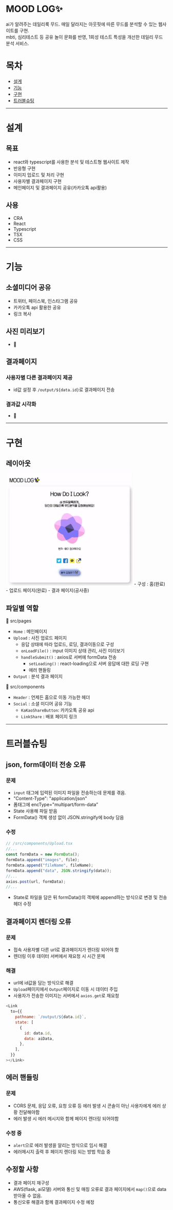 # MOOD LOG✨

ai가 알려주는 데일리룩 무드. 매일 달라지는 아웃핏에 따른 무드를 분석할 수 있는 웹사이트를 구현.  
mbti, 심리테스트 등 공유 놀이 문화를 반영, 1회성 테스트 특성을 개선한 데일리 무드 분석 서비스.

# 목차

- [설계](#설계)
- [기능](#기능)
- [구현](#구현)
- [트러블슈팅](#트러블슈팅)

---

# 설계

## 목표

- react와 typescript를 사용한 분석 및 테스트형 웹사이트 제작
- 반응형 구현
- 이미지 업로드 및 처리 구현
- 사용자별 결과페이지 구현
- 메인페이지 및 결과페이지 공유(카카오톡 api활용)

## 사용
- CRA
- React
- Typescript
- TSX
- CSS

---

# 기능

## 소셜미디어 공유

- 트위터, 페이스북, 인스타그램 공유
- 카카오톡 api 활용한 공유
- 링크 복사

## 사진 미리보기
- 🌱

## 결과페이지

### 사용자별 다른 결과페이지 제공

- id값 설정 후 `/output/${data.id}`로 결과페이지 전송

### 결과값 시각화

- 🌱




---

# 구현
## 레이아웃
<img src="./public/images/layout_moodLog.gif" height="350">
- 구성 : 홈(완료) - 업로드 페이지(완료) - 결과 페이지(공사중)


## 파일별 역할
📁 src/pages
- `Home` : 메인페이지
- `Upload` : 사진 업로드 페이지
  - 응답 상태에 따라 업로드, 로딩, 결과이동으로 구성
  - `onLoadFile()` : input 이미지 상태 관리, 사진 미리보기
  - `handleSubmit()` : axios로 서버에 formData 전송
    - `setLoading()` : react-loading으로 서버 응답에 대한 로딩 구현
    - 에러 핸들링
- `Output` : 분석 결과 페이지

📁 src/components
- `Header` : 언제든 홈으로 이동 가능한 헤더
- `Social` : 소셜 미디어 공유 기능
  - `KaKaoShareButton`: 카카오톡 공유 api
  - `LinkShare` : 배포 페이지 링크

---

# 트러블슈팅

## json, form데이터 전송 오류

### 문제

- `input` 태그에 입력된 이미지 파일을 전송하는데 문제를 겪음.
- "Content-Type": "application/json"
- 폼태그에 encType="multipart/form-data”
- State 사용해 파일 받음
- FormData() 객체 생성 없이 JSON.stringify에 body 담음

### 수정

```js
// /src/components/Upload.tsx
//...
const formData = new FormData();
formData.append("images", file);
formData.append("fileName", fileName);
formData.append("data", JSON.stringify(data));
//...
axios.post(url, formData);
//...
```

- State로 파일을 담은 뒤 formData()의 객체에 append하는 방식으로 변경 및 전송 헤더 수정

## 결과페이지 렌더링 오류

### 문제

- 접속 사용자별 다른 url로 결과페이지가 렌더링 되어야 함
- 렌더링 이후 데이터 서버에서 재요청 시 시간 문제

### 해결

- url에 id값을 담는 방식으로 해결
- `Upload`페이지에서 `Output`페이지로 이동 시 데이터 주입
- 사용자가 전송한 이미지는 서버에서 `axios.get`로 재요청

```js
<Link
  to={{
    pathname: `/output/${data.id}`,
    state: [
      {
        id: data.id,
        data: aiData,
      },
    ],
  }}
></Link>
```

## 에러 핸들링
### 문제
- CORS 문제, 응답 오류, 요청 오류 등 에러 발생 시 콘솔이 아닌 사용자에게 에러 상황 전달해야함
- 에러 발생 시 에러 메시지와 함께 페이지 렌더링 되어야함

### 수정 중
- `alert`으로 에러 발생을 알리는 방식으로 임시 해결
- 에러메시지 출력 후 페이지 렌더링 되는 방법 학습 중


## 수정할 사항
- 결과 페이지 재구성
- AWS(flask, ai모델) 서버와 통신 및 매칭 오류로 결과 페이지에서 `map()`으로 data 받아올 수 없음.
- 통신오류 해결과 함께 결과페이지 수정 예정